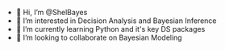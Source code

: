 - 👋 Hi, I’m @ShelBayes
- 👀 I’m interested in Decision Analysis and Bayesian Inference
- 🌱 I’m currently learning Python and it's key DS packages
- 💞️ I’m looking to collaborate on Bayesian Modeling

<!---
ShelBayes/ShelBayes is a ✨ special ✨ repository because its `README.md` (this file) appears on your GitHub profile.
You can click the Preview link to take a look at your changes.
--->
